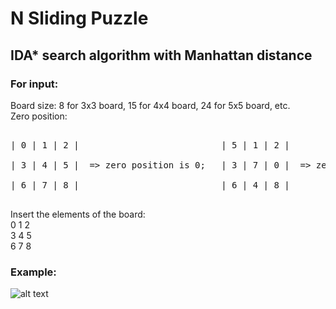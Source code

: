 # N Sliding Puzzle
## IDA* search algorithm with Manhattan distance

### For input:
Board size: 8 for 3x3 board, 15 for 4x4 board, 24 for 5x5 board, etc.<br/>
Zero position: <br/>
<pre>                  
| 0 | 1 | 2 |                           | 5 | 1 | 2 | <br/>
| 3 | 4 | 5 |  => zero position is 0;   | 3 | 7 | 0 |  => zero position is 5; <br/>
| 6 | 7 | 8 |                           | 6 | 4 | 8 | <br/>
</pre>      
Insert the elements of the board: <br/>
0 1 2 <br/>
3 4 5 <br/>
6 7 8 <br/>

### Example:
![alt text](https://github.com/ThePhanD/[FMI-AI/miniTasks/N_Sliding_Puzzle/src/Input_Example.png?raw=true)

